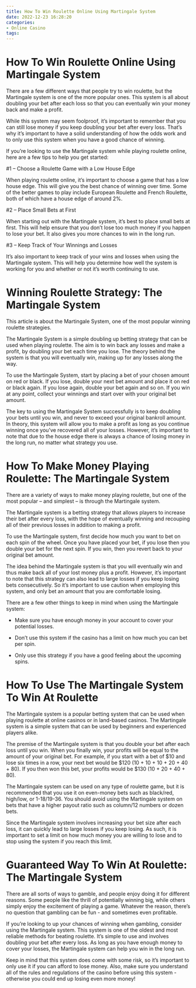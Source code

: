 ```yaml
---
title: How To Win Roulette Online Using Martingale System
date: 2022-12-23 16:28:20
categories:
- Online Casino
tags:
---
```



#  How To Win Roulette Online Using Martingale System

There are a few different ways that people try to win roulette, but the Martingale system is one of the more popular ones. This system is all about doubling your bet after each loss so that you can eventually win your money back and make a profit.

While this system may seem foolproof, it’s important to remember that you can still lose money if you keep doubling your bet after every loss. That’s why it’s important to have a solid understanding of how the odds work and to only use this system when you have a good chance of winning.

If you’re looking to use the Martingale system while playing roulette online, here are a few tips to help you get started:

#1 – Choose a Roulette Game with a Low House Edge

When playing roulette online, it’s important to choose a game that has a low house edge. This will give you the best chance of winning over time. Some of the better games to play include European Roulette and French Roulette, both of which have a house edge of around 2%.

#2 – Place Small Bets at First

When starting out with the Martingale system, it’s best to place small bets at first. This will help ensure that you don’t lose too much money if you happen to lose your bet. It also gives you more chances to win in the long run.

#3 – Keep Track of Your Winnings and Losses

It’s also important to keep track of your wins and losses when using the Martingale system. This will help you determine how well the system is working for you and whether or not it’s worth continuing to use.

#  Winning Roulette Strategy: The Martingale System

This article is about the Martingale System, one of the most popular winning roulette strategies.

The Martingale System is a simple doubling up betting strategy that can be used when playing roulette. The aim is to win back any losses and make a profit, by doubling your bet each time you lose. The theory behind the system is that you will eventually win, making up for any losses along the way.

To use the Martingale System, start by placing a bet of your chosen amount on red or black. If you lose, double your next bet amount and place it on red or black again. If you lose again, double your bet again and so on. If you win at any point, collect your winnings and start over with your original bet amount.

The key to using the Martingale System successfully is to keep doubling your bets until you win, and never to exceed your original bankroll amount. In theory, this system will allow you to make a profit as long as you continue winning once you’ve recovered all of your losses. However, it’s important to note that due to the house edge there is always a chance of losing money in the long run, no matter what strategy you use.

#  How To Make Money Playing Roulette: The Martingale System

There are a variety of ways to make money playing roulette, but one of the most popular – and simplest – is through the Martingale system.

The Martingale system is a betting strategy that allows players to increase their bet after every loss, with the hope of eventually winning and recouping all of their previous losses in addition to making a profit.

To use the Martingale system, first decide how much you want to bet on each spin of the wheel. Once you have placed your bet, if you lose then you double your bet for the next spin. If you win, then you revert back to your original bet amount.

The idea behind the Martingale system is that you will eventually win and thus make back all of your lost money plus a profit. However, it’s important to note that this strategy can also lead to large losses if you keep losing bets consecutively. So it’s important to use caution when employing this system, and only bet an amount that you are comfortable losing.

There are a few other things to keep in mind when using the Martingale system:

- Make sure you have enough money in your account to cover your potential losses.

- Don’t use this system if the casino has a limit on how much you can bet per spin.

- Only use this strategy if you have a good feeling about the upcoming spins.

#  How To Use The Martingale System To Win At Roulette 

The Martingale system is a popular betting system that can be used when playing roulette at online casinos or in land-based casinos. The Martingale system is a simple system that can be used by beginners and experienced players alike.

The premise of the Martingale system is that you double your bet after each loss until you win. When you finally win, your profits will be equal to the amount of your original bet. For example, if you start with a bet of $10 and lose six times in a row, your next bet would be $120 (10 + 10 + 10 + 20 + 40 + 80). If you then won this bet, your profits would be $130 (10 + 20 + 40 + 80).

The Martingale system can be used on any type of roulette game, but it is recommended that you use it on even-money bets such as black/red, high/low, or 1-18/19-36. You should avoid using the Martingale system on bets that have a higher payout ratio such as column/12 numbers or dozen bets.

Since the Martingale system involves increasing your bet size after each loss, it can quickly lead to large losses if you keep losing. As such, it is important to set a limit on how much money you are willing to lose and to stop using the system if you reach this limit.

#  Guaranteed Way To Win At Roulette: The Martingale System

There are all sorts of ways to gamble, and people enjoy doing it for different reasons. Some people like the thrill of potentially winning big, while others simply enjoy the excitement of playing a game. Whatever the reason, there’s no question that gambling can be fun - and sometimes even profitable.

If you’re looking to up your chances of winning when gambling, consider using the Martingale system. This system is one of the oldest and most reliable methods for beating roulette. It’s simple to use and involves doubling your bet after every loss. As long as you have enough money to cover your losses, the Martingale system can help you win in the long run.

Keep in mind that this system does come with some risk, so it’s important to only use it if you can afford to lose money. Also, make sure you understand all of the rules and regulations of the casino before using this system - otherwise you could end up losing even more money!